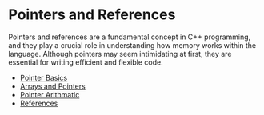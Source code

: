 # Pointers and References

Pointers and references are a fundamental concept in C++ programming, and they play a crucial role in understanding how memory works within the language. Although pointers may seem intimidating at first, they are essential for writing efficient and flexible code.

- [Pointer Basics](./basics.md)
- [Arrays and Pointers](./arrays.md)
- [Pointer Arithmatic](./arithmetic.md)
- [References](./references.md)
